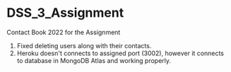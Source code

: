 # DSS_3_Assignment
Contact Book 2022 for the Assignment

1) Fixed deleting users along with their contacts.
2) Heroku doesn't connects to assigned port (3002), however it connects to database in MongoDB Atlas and working properly.
